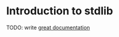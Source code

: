 # Introduction to stdlib

TODO: write [great documentation](http://jacobian.org/writing/what-to-write/)
